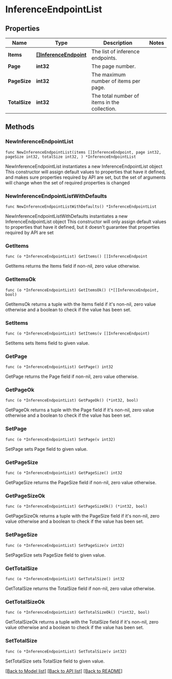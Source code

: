 # InferenceEndpointList

## Properties

Name | Type | Description | Notes
------------ | ------------- | ------------- | -------------
**Items** | [**[]InferenceEndpoint**](InferenceEndpoint.md) | The list of inference endpoints. | 
**Page** | **int32** | The page number. | 
**PageSize** | **int32** | The maximum number of items per page. | 
**TotalSize** | **int32** | The total number of items in the collection. | 

## Methods

### NewInferenceEndpointList

`func NewInferenceEndpointList(items []InferenceEndpoint, page int32, pageSize int32, totalSize int32, ) *InferenceEndpointList`

NewInferenceEndpointList instantiates a new InferenceEndpointList object
This constructor will assign default values to properties that have it defined,
and makes sure properties required by API are set, but the set of arguments
will change when the set of required properties is changed

### NewInferenceEndpointListWithDefaults

`func NewInferenceEndpointListWithDefaults() *InferenceEndpointList`

NewInferenceEndpointListWithDefaults instantiates a new InferenceEndpointList object
This constructor will only assign default values to properties that have it defined,
but it doesn't guarantee that properties required by API are set

### GetItems

`func (o *InferenceEndpointList) GetItems() []InferenceEndpoint`

GetItems returns the Items field if non-nil, zero value otherwise.

### GetItemsOk

`func (o *InferenceEndpointList) GetItemsOk() (*[]InferenceEndpoint, bool)`

GetItemsOk returns a tuple with the Items field if it's non-nil, zero value otherwise
and a boolean to check if the value has been set.

### SetItems

`func (o *InferenceEndpointList) SetItems(v []InferenceEndpoint)`

SetItems sets Items field to given value.


### GetPage

`func (o *InferenceEndpointList) GetPage() int32`

GetPage returns the Page field if non-nil, zero value otherwise.

### GetPageOk

`func (o *InferenceEndpointList) GetPageOk() (*int32, bool)`

GetPageOk returns a tuple with the Page field if it's non-nil, zero value otherwise
and a boolean to check if the value has been set.

### SetPage

`func (o *InferenceEndpointList) SetPage(v int32)`

SetPage sets Page field to given value.


### GetPageSize

`func (o *InferenceEndpointList) GetPageSize() int32`

GetPageSize returns the PageSize field if non-nil, zero value otherwise.

### GetPageSizeOk

`func (o *InferenceEndpointList) GetPageSizeOk() (*int32, bool)`

GetPageSizeOk returns a tuple with the PageSize field if it's non-nil, zero value otherwise
and a boolean to check if the value has been set.

### SetPageSize

`func (o *InferenceEndpointList) SetPageSize(v int32)`

SetPageSize sets PageSize field to given value.


### GetTotalSize

`func (o *InferenceEndpointList) GetTotalSize() int32`

GetTotalSize returns the TotalSize field if non-nil, zero value otherwise.

### GetTotalSizeOk

`func (o *InferenceEndpointList) GetTotalSizeOk() (*int32, bool)`

GetTotalSizeOk returns a tuple with the TotalSize field if it's non-nil, zero value otherwise
and a boolean to check if the value has been set.

### SetTotalSize

`func (o *InferenceEndpointList) SetTotalSize(v int32)`

SetTotalSize sets TotalSize field to given value.



[[Back to Model list]](../README.md#documentation-for-models) [[Back to API list]](../README.md#documentation-for-api-endpoints) [[Back to README]](../README.md)


